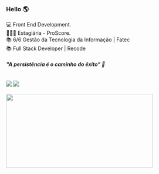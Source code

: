 ### Hello :earth_americas:

 :computer: Front End Development. <br>
 👩🏻‍💻  Estagiária - ProScore. <br>
 :books: 6/6 Gestão da Tecnologia da Informação | Fatec<br>
 :books:  Full Stack Developer | Recode <br>
 
 <h5><b>"A persistência é o caminho do êxito" 🚀<b><h5>
 
  <div>
<!--   <a href="https://github.com/thaysouza">
  <img height="180em" src="https://github-readme-stats.vercel.app/api/top-langs/?username=thaysouza&layout=compact&langs_count=7&theme=dracula"/> -->
   </div> </br>
 
 <div> 
  <a href="https://www.linkedin.com/in/tayane-souza/" target="_blank"><img src="https://img.shields.io/badge/-LinkedIn-%230077B5?style=for-the-badge&logo=linkedin&logoColor=white" target="_blank"></a> 
  <a href="https://www.instagram.com/thay.avlis/" target="_blank"><img src="https://img.shields.io/badge/-Instagram-%23E4405F?style=for-the-badge&logo=instagram&logoColor=white" target="_blank"></a>
</div> </br>
                                                                                                                              
<img align="center" src="https://devforum.roblox.com/uploads/default/original/4X/2/7/4/274d40f45b3f56a908c194f494eec2319ca3063b.gif" height="200" width="400">


  
   
  
  
  

  
   





